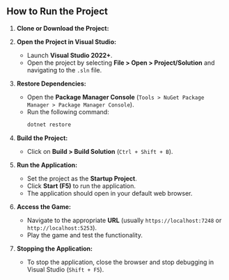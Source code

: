 ## How to Run the Project
1. **Clone or Download the Project:**

2. **Open the Project in Visual Studio:**
   - Launch **Visual Studio 2022+**.
   - Open the project by selecting **File > Open > Project/Solution** and navigating to the `.sln` file.

3. **Restore Dependencies:**
   - Open the **Package Manager Console** (`Tools > NuGet Package Manager > Package Manager Console`).
   - Run the following command:
     ```sh
     dotnet restore
     ```

4. **Build the Project:**
   - Click on **Build > Build Solution** (`Ctrl + Shift + B`).

5. **Run the Application:**
   - Set the project as the **Startup Project**.
   - Click **Start (F5)** to run the application.
   - The application should open in your default web browser.

6. **Access the Game:**
   - Navigate to the appropriate **URL** (usually `https://localhost:7248` or `http://localhost:5253`).
   - Play the game and test the functionality.

7. **Stopping the Application:**
   - To stop the application, close the browser and stop debugging in Visual Studio (`Shift + F5`).

